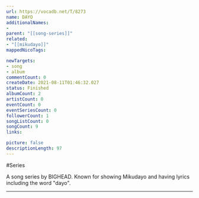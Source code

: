```yaml
---
url: https://vocadb.net/T/8273
name: DAYO
additionalNames: 
- 
parent: "[[song-series]]"
related:
- "[[mikudayo]]"
mappedNicoTags:

newTargets:
- song
- album
commentCount: 0
createDate: 2021-08-11T01:46:32.027
status: Finished
albumCount: 2
artistCount: 0
eventCount: 0
eventSeriesCount: 0
followerCount: 1
songListCount: 0
songCount: 9
links: 

picture: false
descriptionLength: 97
---
```


#Series

A song series by BIGHEAD. Known for showing Mikudayo and having lyrics including the word "dayo".

---

